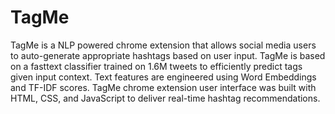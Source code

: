 # TagMe
TagMe is a NLP powered chrome extension that allows social media users to auto-generate appropriate hashtags based on user input. TagMe is based on a fasttext classifier trained on 1.6M tweets to efficiently predict tags given input context. Text features are engineered using Word Embeddings and TF-IDF scores. TagMe chrome extension user interface was built with HTML, CSS, and JavaScript to deliver real-time hashtag recommendations. 
